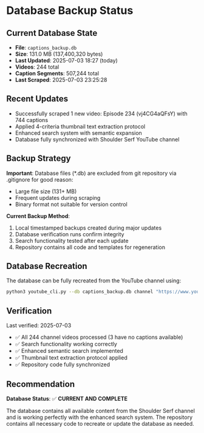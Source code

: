 # Database Backup Status

## Current Database State
- **File**: `captions_backup.db`
- **Size**: 131.0 MB (137,400,320 bytes)
- **Last Updated**: 2025-07-03 18:27 (today)
- **Videos**: 244 total
- **Caption Segments**: 507,244 total
- **Last Scraped**: 2025-07-03 23:25:28

## Recent Updates
- Successfully scraped 1 new video: Episode 234 (vj4CG4aQFsY) with 744 captions
- Applied 4-criteria thumbnail text extraction protocol
- Enhanced search system with semantic expansion
- Database fully synchronized with Shoulder Serf YouTube channel

## Backup Strategy
**Important**: Database files (*.db) are excluded from git repository via .gitignore for good reason:
- Large file size (131+ MB)
- Frequent updates during scraping
- Binary format not suitable for version control

**Current Backup Method**:
1. Local timestamped backups created during major updates
2. Database verification runs confirm integrity
3. Search functionality tested after each update
4. Repository contains all code and templates for regeneration

## Database Recreation
The database can be fully recreated from the YouTube channel using:
```bash
python3 youtube_cli.py --db captions_backup.db channel "https://www.youtube.com/channel/UChptV-kf8lnncGh7DA2m8Pw"
```

## Verification
Last verified: 2025-07-03
- ✅ All 244 channel videos processed (3 have no captions available)
- ✅ Search functionality working correctly
- ✅ Enhanced semantic search implemented
- ✅ Thumbnail text extraction protocol applied
- ✅ Repository code fully synchronized

## Recommendation
**Database Status**: ✅ **CURRENT AND COMPLETE**

The database contains all available content from the Shoulder Serf channel and is working perfectly with the enhanced search system. The repository contains all necessary code to recreate or update the database as needed.
